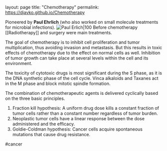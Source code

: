 
layout: page
title: "Chemotherapy"
permalink: https://djavko.github.io/Chemotherapy

Pioneered by **Paul Ehrlich** (who also worked on small molecule treatments for microbial infections). 
![Paul Erlich|100](https://upload.wikimedia.org/wikipedia/commons/thumb/0/05/Paul_Ehrlich_1915.jpg/800px-Paul_Ehrlich_1915.jpg)
Before chemotherapy [[Radiotherapy]] and surgery were main treatments.

The goal of chemotherapy is to inhibit cell proliferation and tumor multiplication, thus avoiding invasion and metastasis. But this results in toxic effects of chemotherapy due to the effect on normal cells as well. Inhibition of tumor growth can take place at several levels within the cell and its environment.

The toxicity of cytotoxic drugs is most significant during the S phase, as it is the DNA synthetic phase of the cell cycle. Vinca alkaloids and Taxanes act in the M phase and block mitotic spindle formation.

The combination of chemotherapeutic agents is delivered cyclically based on the three basic principles.

1.  Fraction kill hypothesis: A uniform drug dose kills a constant fraction of tumor cells rather than a constant number regardless of tumor burden.
2.  Neoplastic tumor cells have a linear response between the dose administered and the efficacy.
3.  Goldie-Coldman hypothesis: Cancer cells acquire spontaneous mutations that cause drug resistance.

#cancer 